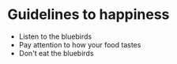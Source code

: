 # Guidelines to happiness

* Listen to the bluebirds
* Pay attention to how your food tastes
* Don't eat the bluebirds
